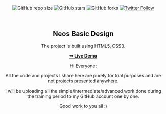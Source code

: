 <div align="center">
  
  ![GitHub repo size](https://img.shields.io/github/repo-size/tolgaugurlu/For-Example-Basic-Neos)
  ![GitHub stars](https://img.shields.io/github/stars/tolgaugurlu/For-Example-Basic-Neos)
  ![GitHub forks](https://img.shields.io/github/forks/tolgaugurlu/For-Example-Basic-Neos?style=social)
  [![Twitter Follow](https://img.shields.io/twitter/follow/tolgaaugurlu?style=social)](https://twitter.com/intent/follow?screen_name=tolgaugurlu)
  
  <br>
  <h2 align="center">Neos Basic Design</h2>

  The project is built using HTML5, CSS3.

  <a href="https://tolgaugurlu.github.io/For-Example-Basic-Neos"><strong>➥ Live Demo</strong></a>

Hi Everyone; 

All the code and projects I share here are purely for trial purposes and are not projects presented anywhere.

I will be uploading all the simple/intermediate/advanced work done during the training period to my GitHub account one by one.

Good work to you all :)
